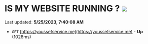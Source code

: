 # IS MY WEBSITE RUNNING ? [![](https://img.shields.io/static/v1?label=Sponsor&message=%E2%9D%A4&logo=GitHub&color=%23fe8e86)](https://github.com/sponsors/<username>)

Last updated: **5/25/2023, 7:40:08 AM**

- `GET` [https://youssefservice.me](https://youssefservice.me) - **Up** (1028ms)
